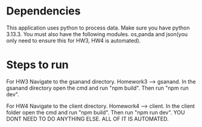 # Dependencies

This application uses python to process data. 
Make sure you have python 3.13.3.
You must also have the following modules.
os,panda and json(you only need to ensure this for HW3, HW4 is automated). 

# Steps to run

For HW3
Navigate to the gsanand directory. Homework3 --> gsanand. 
In the gsanand directory open the cmd and run "npm build".
Then run "npm run dev".


For HW4
Navigate to the client directory. Homework4 --> client.
In the client folder open the cmd and run "npm build".
Then run "npm run dev". YOU DONT NEED TO DO ANYTHING ELSE.
ALL OF IT IS AUTOMATED. 

